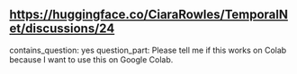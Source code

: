 ## https://huggingface.co/CiaraRowles/TemporalNet/discussions/24

contains_question: yes
question_part: Please tell me if this works on Colab because I want to use this on Google Colab.